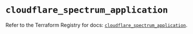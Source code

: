# `cloudflare_spectrum_application`

Refer to the Terraform Registry for docs: [`cloudflare_spectrum_application`](https://registry.terraform.io/providers/cloudflare/cloudflare/4.43.0/docs/resources/spectrum_application).
